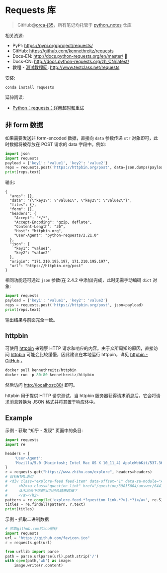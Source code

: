 # Requests 库
> GitHub@[orca-j35](https://github.com/orca-j35)，所有笔记均托管于 [python_notes](https://github.com/orca-j35/python_notes) 仓库

相关资源:

- PyPI: https://pypi.org/project/requests/
- GitHub: https://github.com/kennethreitz/requests
- Docs-EN: http://docs.python-requests.org/en/master/ 🧀
- Docs-CN: http://docs.python-requests.org/zh_CN/latest/
- 教程 - [测试教程网](http://www.testclass.net/all): http://www.testclass.net/requests

安装:

```shell
conda install requests
```

延伸阅读:

-  [Python：requests：详解超时和重试](https://www.cnblogs.com/gl1573/p/10129382.html)

## 非 form 数据

如果需要发送非 form-encoded 数据，直接向 `data` 参数传递 `str` 对象即可，此时数据将被存放在 POST 请求的 data 字段中。例如:

```python
import json
import requests
payload = {'key1': 'value1', 'key2': 'value2'}
reps = requests.post('https://httpbin.org/post', data=json.dumps(payload))
print(reps.text)
```

输出:

```
{
  "args": {},
  "data": "{\"key1\": \"value1\", \"key2\": \"value2\"}",
  "files": {},
  "form": {},
  "headers": {
    "Accept": "*/*",
    "Accept-Encoding": "gzip, deflate",
    "Content-Length": "36",
    "Host": "httpbin.org",
    "User-Agent": "python-requests/2.21.0"
  },
  "json": {
    "key1": "value1",
    "key2": "value2"
  },
  "origin": "171.210.195.197, 171.210.195.197",
  "url": "https://httpbin.org/post"
}
```

相同功能还可通过 `json` 参数(在 2.4.2 中添加)完成，此时无需手动编码 `dict` 对象:

```python
import requests
payload = {'key1': 'value1', 'key2': 'value2'}
reps = requests.post('https://httpbin.org/post', json=payload)
print(reps.text)
```

输出结果与前面完全一致。

## httpbin

可使用 [httpbin](http://httpbin.org/) 来观察 HTTP 请求和响应的内容。由于众所周知的原因，直接访问 [httpbin](http://httpbin.org/) 可能会比较缓慢，因此建议在本地运行 httppin，详见 [httpbin - GitHub](https://github.com/postmanlabs/httpbin) 。

```python
docker pull kennethreitz/httpbin
docker run -p 80:80 kennethreitz/httpbin
```

然后访问 <http://localhost:80/> 即可。

httpbin 用于提供 HTTP 请求测试，当 httpbin 服务器获得请求消息后，它会将请求消息转换为 JSON 格式并将其置于响应体中。



## Example

示例 - 获取 "知乎 - 发现" 页面中的条目:

```python
import requests
import re

headers = {
    'User-Agent':
    'Mozilla/5.0 (Macintosh; Intel Mac OS X 10_11_4) AppleWebKit/537.36 (KHTML, like Gecko) Chrome/52.0.2743.116 Safari/537.36'
}
r = requests.get("https://www.zhihu.com/explore", headers=headers)
# 目标HTML语句
# <div class="explore-feed feed-item" data-offset="1" data-za-module="AnswerItem" data-za-index="">
#     <h2><a class="question_link" href="/question/39835004/answer/644144243" target="_blank" data-id="8141376" data-za-element-name="Title">
#     从水龙头下落的水为何会越来越细？
#     </a></h2>
pattern = re.compile('explore-feed.*?question_link.*?>(.*?)</a>', re.S)
titles = re.findall(pattern, r.text)
print(titles)
```

示例 - 抓取二进制数据

```python
# 抓取github.com的ico图标
import requests
url = "https://github.com/favicon.ico"
r = requests.get(url)

from urllib import parse
path = parse.urlparse(url).path.strip('/')
with open(path,'wb') as image:
    image.write(r.content)
```

